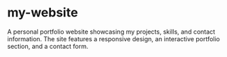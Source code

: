 # my-website
A personal portfolio website showcasing my projects, skills, and contact information. The site features a responsive design, an interactive portfolio section, and a contact form.
